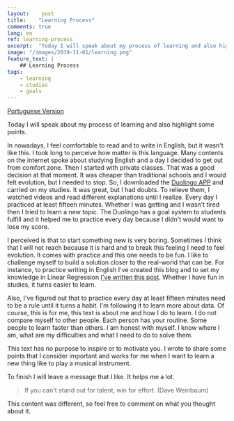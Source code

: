 ```yaml
---
layout:    post
title:    "Learning Process"
comments: true
lang: en
ref: learning-process
excerpt:  "Today I will speak about my process of learning and also highlight some points."
image: "/images/2019-11-01/learning.png"
feature_text: |
    ## Learning Process
tags:
    - learning
    - studies
    - goals
---
```


[Portuguese Version]({{site.url}}/2019/11/01/processo-de-aprendizado)

Today I will speak about my process of learning and also highlight some points.

In nowadays, I feel comfortable to read and to write in English, but it wasn't like this. I took long to perceive how matter is this language. Many contents on the internet spoke about studying English and a day I decided to get out from comfort zone. Then I started with private classes. That was a good decision at that moment. It was cheaper than traditional schools and I would felt evolution, but I needed to stop. So, I downloaded the [Duolingo APP](http://duolingo.com) and carried on my studies. It was great, but I had doubts. To relieve them, I watched videos and read different explanations until I realize. Every day I practiced at least fifteen minutes. Whether I was getting and I wasn't tired then I tried to learn a new topic. The Duolingo has a goal system to students fulfill and it helped me to practice every day because I didn't would want to lose my score.

I perceived is that to start something new is very boring. Sometimes I think that I will not reach because it is hard and to break this feeling I need to feel evolution. It comes with practice and this one needs to be fun. I like to challenge myself to build a solution closer to the real-world that can be. For instance, to practice writing in English I've created this blog and to set my knowledge in Linear Regression [I've written this post]({{site.url}}/2019/10/14/simple-linear-regression). Whether I have fun in studies, it turns easier to learn. 

Also, I've figured out that to practice every day at least fifteen minutes need to be a rule until it turns a habit. I'm following it to learn more about data. Of course, this is for me, this text is about me and how I do to learn. I do not compare myself to other people. Each person has your routine. Some people to learn faster than others. I am honest with myself. I know where I am, what are my difficulties and what I need to do to solve them.

This text has no purpose to inspire or to motivate you. I wrote to share some points that I consider important and works for me when I want to learn a new thing like to play a musical instrument.

To finish I will leave a message that I like. It helps me a lot.
 
> If you can't stand out for talent, win for effort. (Dave Weinbaum)

This content was different, so feel free to comment on what you thought about it.